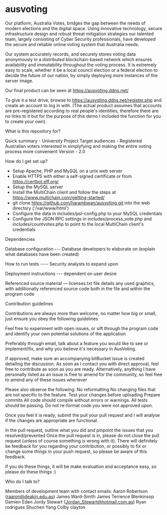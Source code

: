 # ausvoting
Our platform, Australia Votes, bridges the gap between the needs of modern elections and the digital space. Using innovative technology, secure infrastructure design and robust threat mitigation strategies our talented team, largely consisting of Cyber Security professionals, have developed the secure and reliable online voting system that Australia needs.

Our system accurately records, and securely stores voting data anonymously in a distributed blockchain-based network which ensures availability and immutability throughout the voting process. It is extremely easy to scale, whether it be a local council election or a federal election to decide the future of our nation, by simply deploying more instances of the server image.

Our final product can be seen at https://ausvoting.ddns.net/

To give it a test drive, browse to https://ausvoting.ddns.net/register.php and create an account to log in with. (The actual product assumes that accounts are pre-registered according to real people's identities, therefore there are no links to it but for the purpose of this demo I included the function for you to create your own).

What is this repository for?

Quick summary - University Project
Target audiences - Registered Australian voters interested in simplyfying and making the entire voting process more convenient
Version - 2.0

How do I get set up?
  * Setup Apache, PHP and MySQL on a unix web server
  * Enable HTTPS with either a self-signed certificate or from https://certbot.eff.org/
  * Setup the MySQL server
  * Install the MultiChain client and follow the steps at https://www.multichain.com/getting-started/
  * git clone https://github.com/harambwan/ausvoting.git into the web directory ('/var/www/html')
  * Configure the data in includes/psl-config.php to your MySQL credentials
  * Configure the JSON RPC settings in includes/process_vote.php and includes/countvotes.php to point to the local MultiChain client's credentials


Dependencies

Database configuration --- Database developers to elaborate on (explain what databases have been created)

How to run tests ---- Security analysts to expand upon

Deployment instructions --- dependent on user desire

Referenced source material — licenses.txt file details any used graphics, with additionally referenced source code both in the file and within the program code

Contribution guidelines

Contributions are always more than welcome, no matter how big or small, just ensure you obey the following guidelines

Feel free to experiment with open issues, or sift through the program code and identify your own potential solutions of the application

Preferably through email, talk about a feature you would like to see or implement/fix, and why you believe it's necessary in AusVoting.

If approved, make sure an accompanying bitBucket issue is created detailing the discussion.
As soon as I contact you with direct approval, feel free to contribute as soon as you are ready.
Alternatively, anything I have personally listed as an issue is free to amend for the community, so feel free to amend any of these issues whenever

Please also observe the following: No reformatting No changing files that are not specific to the feature. Test your changes before uploading Prepare commits All code should compile without errors or warnings. All tests should be passing. Do not re-format code you were not approved upon.

Once you feel it is ready, submit the pull your pull request and I will analyse if the changes are appropriate are functional.

In the pull request, outline what you did and pinpoint the issues that you resolved/prevented
Once the pull request is in, please do not close the pull request (unless of course something is wrong with it).
There will definitely be feedback for you regarding your contribution, or possibly to fix or change some things in your push request, so please be aware of this feedback.

If you do these things, it will be make evaluation and acceptance easy, so please do these things :)


Who do I talk to?

Members of development team with contact emails:
Aaron Robertson (raaron@deakin.edu.au)
James Ward-Smith
James Terrence Blenkinsop
Damien Eden
Jordy Stewart (Jordan_Stewart@hotmail.com.au)
Ryan rodrigues
Shuchen Yang
Colby clayton


